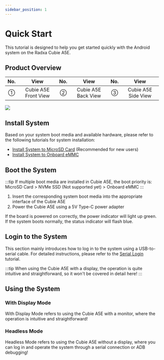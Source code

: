 ```yaml
---
sidebar_position: 1
---
```


# Quick Start

This tutorial is designed to help you get started quickly with the Android system on the Radxa Cubie A5E.

## Product Overview

| No. |         View         | No. |        View         | No. |        View         |
| :-: | :------------------: | :-: | :-----------------: | :-: | :-----------------: |
|  ①  | Cubie A5E Front View |  ②  | Cubie A5E Back View |  ③  | Cubie A5E Side View |

<div style={{textAlign: 'center'}}>
   <img src="/en/img/cubie/a5e/cubie_a5e_view.webp" style={{width: '100%', maxWidth: '1200px'}} />
</div>

## Install System

Based on your system boot media and available hardware, please refer to the following tutorials for system installation:

- [Install System to MicroSD Card](./install-system/microsd) (Recommended for new users)
- [Install System to Onboard eMMC](./install-system/emmc)

## Boot the System

:::tip
If multiple boot media are installed in Cubie A5E, the boot priority is: MicroSD Card > NVMe SSD (Not supported yet) > Onboard eMMC
:::

1. Insert the corresponding system boot media into the appropriate interface of the Cubie A5E
2. Power the Cubie A5E using a 5V Type-C power adapter

If the board is powered on correctly, the power indicator will light up green. If the system boots normally, the status indicator will flash blue.

## Login to the System

This section mainly introduces how to log in to the system using a USB-to-serial cable. For detailed instructions, please refer to the [Serial Login](./uart_login) tutorial.

:::tip
When using the Cubie A5E with a display, the operation is quite intuitive and straightforward, so it won't be covered in detail here!
:::

## Using the System

### With Display Mode

With Display Mode refers to using the Cubie A5E with a monitor, where the operation is intuitive and straightforward!

### Headless Mode

Headless Mode refers to using the Cubie A5E without a display, where you can log in and operate the system through a serial connection or ADB debugging!
